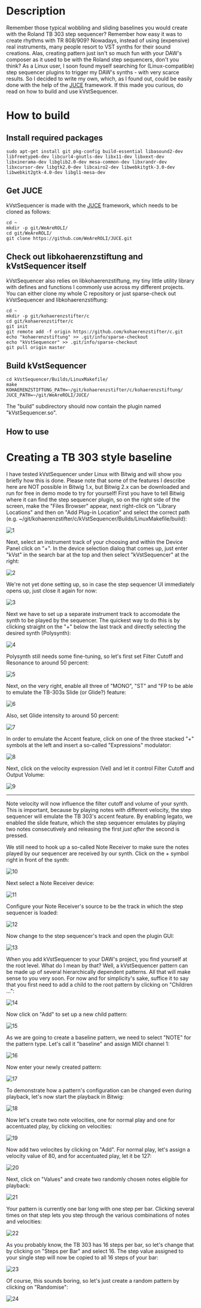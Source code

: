 # Description
Remember those typical wobbling and sliding baselines you would create with the Roland TB 303 step sequencer? Remember how easy it was to create rhythms with TR 808/909? Nowadays, instead of using (expensive) real instruments, many people resort to VST synths for their sound creations. Alas, creating pattern just isn't so much fun with your DAW's composer as it used to be with the Roland step sequencers, don't you think?
As a Linux user, I soon found myself searching for (Linux-compatible) step sequencer plugins to trigger my DAW's synths - with very scarce results. So I decided to write my own, which, as I found out, could be easily done with the help of the [JUCE](https://www.juce.com/ "JUCE") framework. If this made you curious, do read on how to build and use kVstSequencer.

# How to build
## Install required packages
~~~~
sudo apt-get install git pkg-config build-essential libasound2-dev libfreetype6-dev libcurl4-gnutls-dev libx11-dev libxext-dev libxinerama-dev libglib2.0-dev mesa-common-dev libxrandr-dev libxcursor-dev libgtk2.0-dev libcairo2-dev libwebkitgtk-3.0-dev libwebkit2gtk-4.0-dev libgl1-mesa-dev
~~~~

## Get JUCE
kVstSequencer is made with the [JUCE](https://www.juce.com/ "JUCE") framework, which needs to be cloned as follows:

~~~~
cd ~
mkdir -p git/WeAreROLI/
cd git/WeAreROLI/
git clone https://github.com/WeAreROLI/JUCE.git
~~~~

## Check out libkohaerenzstiftung and kVstSequencer itself
kVstSequencer also relies on libkohaerenzstiftung, my tiny little utility library with defines and functions I commonly use across my different projects. You can either clone my whole C repository or just sparse-check out kVstSequencer and libkohaerenzstiftung:

~~~~
cd ~
mkdir -p git/kohaerenzstifter/c
cd git/kohaerenzstifter/c
git init
git remote add -f origin https://github.com/kohaerenzstifter/c.git
echo "kohaerenzstiftung" >> .git/info/sparse-checkout
echo "kVstSequencer" >> .git/info/sparse-checkout
git pull origin master
~~~~

## Build kVstSequencer

~~~~
cd kVstSequencer/Builds/LinuxMakefile/
make KOHAERENZSTIFTUNG_PATH=~/git/kohaerenzstifter/c/kohaerenzstiftung/ JUCE_PATH=~/git/WeAreROLI/JUCE/
~~~~

The "build" subdirectory should now contain the plugin named "kVstSequencer.so".

## How to use
# Creating a TB 303 style baseline

I have tested kVstSequencer under Linux with Bitwig and will show you briefly how this is done. Please note that some of the features I describe here are NOT possible in Bitwig 1.x, but Bitwig 2.x can be downloaded and run for free in demo mode to try for yourself!
First you have to tell Bitwig where it can find the step sequencer plugin, so on the right side of the screen, make the "Files Browser" appear, next right-click on "Library Locations" and then on "Add Plug-in Location" and select the correct path (e.g. ~/git/kohaerenzstifter/c/kVstSequencer/Builds/LinuxMakefile/build):

![1](https://github.com/kohaerenzstifter/c/blob/master/kVstSequencer/1.jpg)

Next, select an instrument track of your choosing and within the Device Panel click on "+". In the device selection dialog that comes up, just enter "kVst" in the search bar at the top and then select "kVstSequencer" at the right:

![2](https://github.com/kohaerenzstifter/c/blob/master/kVstSequencer/2.jpg)

We're not yet done setting up, so in case the step sequencer UI immediately opens up, just close it again for now:

![3](https://github.com/kohaerenzstifter/c/blob/master/kVstSequencer/3.jpg)

Next we have to set up a separate instrument track to accomodate the synth to be played by the sequencer. The quickest way to do this is by clicking straight on the "+" below the last track and directly selecting the desired synth (Polysynth):

![4](https://github.com/kohaerenzstifter/c/blob/master/kVstSequencer/4.jpg)

Polysynth still needs some fine-tuning, so let's first set Filter Cutoff and Resonance to around 50 percent:

![5](https://github.com/kohaerenzstifter/c/blob/master/kVstSequencer/5.jpg)

Next, on the very right, enable all three of "MONO", "ST" and "FP to be able to emulate the TB-303s Slide (or Glide?) feature:

![6](https://github.com/kohaerenzstifter/c/blob/master/kVstSequencer/6.jpg)

Also, set Glide intensity to around 50 percent:

![7](https://github.com/kohaerenzstifter/c/blob/master/kVstSequencer/7.jpg)

In order to emulate the Accent feature, click on one of the three stacked "+" symbols at the left and insert a so-called "Expressions" modulator:

![8](https://github.com/kohaerenzstifter/c/blob/master/kVstSequencer/8.jpg)

Next, click on the velocity expression (Vel) and let it control Filter Cutoff and Output Volume:

![9](https://github.com/kohaerenzstifter/c/blob/master/kVstSequencer/9.jpg)



--------------------------------------------------------------------------------------------------
Note velocity will now influence the filter cutoff and volume of your synth. This is important, because by playing notes with different velocity, the step sequencer will emulate the TB 303's accent feature.
By enabling legato, we enabled the slide feature, which the step sequencer emulates by playing two notes consecutively and releasing the first *just after* the second is pressed.

We still need to hook up a so-called Note Receiver to make sure the notes played by our sequencer are received by our synth. Click on the + symbol right in front of the synth:

![10](https://github.com/kohaerenzstifter/c/blob/master/kVstSequencer/10.jpg)

Next select a Note Receiver device:

![11](https://github.com/kohaerenzstifter/c/blob/master/kVstSequencer/11.jpg)

Configure your Note Receiver's source to be the track in which the step sequencer is loaded:

![12](https://github.com/kohaerenzstifter/c/blob/master/kVstSequencer/12.jpg)

Now change to the step sequencer's track and open the plugin GUI:

![13](https://github.com/kohaerenzstifter/c/blob/master/kVstSequencer/13.jpg)

When you add kVstSequencer to your DAW's project, you find yourself at the root level. What do I mean by that? Well, a kVstSequencer pattern can be made up of several hierarchically dependent patterns. All that will make sense to you very soon. For now and for simplicity's sake, suffice it to say that you first need to add a child to the root pattern by clicking on "Children ...":

![14](https://github.com/kohaerenzstifter/c/blob/master/kVstSequencer/14.jpg)

Now click on "Add" to set up a new child pattern:

![15](https://github.com/kohaerenzstifter/c/blob/master/kVstSequencer/15.jpg)

As we are going to create a baseline pattern, we need to select "NOTE" for the pattern type. Let's call it "baseline" and assign MIDI channel 1:

![16](https://github.com/kohaerenzstifter/c/blob/master/kVstSequencer/16.jpg)

Now enter your newly created pattern:

![17](https://github.com/kohaerenzstifter/c/blob/master/kVstSequencer/17.jpg)

To demonstrate how a pattern's configuration can be changed even during playback, let's now start the playback in Bitwig:

![18](https://github.com/kohaerenzstifter/c/blob/master/kVstSequencer/18.jpg)

Now let's create two note velocities, one for normal play and one for accentuated play, by clicking on velocities:

![19](https://github.com/kohaerenzstifter/c/blob/master/kVstSequencer/19.jpg)

Now add two velocites by clicking on "Add". For normal play, let's assign a velocity value of 80, and for accentuated play, let it be 127:

![20](https://github.com/kohaerenzstifter/c/blob/master/kVstSequencer/20.jpg)

Next, click on "Values" and create two randomly chosen notes eligible for playback:

![21](https://github.com/kohaerenzstifter/c/blob/master/kVstSequencer/21.jpg)

Your pattern is currently one bar long with one step per bar. Clicking several times on that step lets you step through the various combinations of notes and velocities:

![22](https://github.com/kohaerenzstifter/c/blob/master/kVstSequencer/22.jpg)

As you probably know, the TB 303 has 16 steps per bar, so let's change that by clicking on "Steps per Bar" and select 16. The step value assigned to your single step will now be copied to all 16 steps of your bar:

![23](https://github.com/kohaerenzstifter/c/blob/master/kVstSequencer/23.jpg)

Of course, this sounds boring, so let's just create a random pattern by clicking on "Randomise":

![24](https://github.com/kohaerenzstifter/c/blob/master/kVstSequencer/24.jpg)
